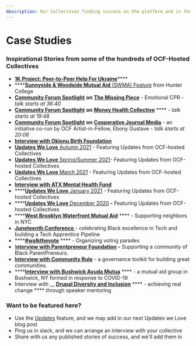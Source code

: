 ```yaml
---
description: Our Collectives finding success on the platform and in their communities
---
```


# Case Studies

### Inspirational Stories from some of the hundreds of OCF-Hosted Collectives

* [**1K Project: Peer-to-Peer Help For Ukraine**](https://blog.opencollective.com/1kproject/)****
* ****[**Sunnyside & Woodside Mutual Aid** (SWMA) Feature](https://www.nycfoodpolicy.org/mutual-aid-and-solidarity-in-sunnyside-and-woodside/) from Hunter College
* [**Community Forum Spotlight**](https://drive.google.com/file/d/1YK-CQjhf1Gy6H4c6vZ4RvjJoe1x\_SshN/view) **on** [**The Missing Piece**](https://opencollective.com/missingpiece) - Emotional CPR - _talk starts at 36:40_&#x20;
* [**Community Forum Spotlight**](https://drive.google.com/file/d/1gw7HzW8cu\_D2ppeXa86gq4iqCTwL9Uq\_/view) **on** [**Money Health Collective**](https://opencollective.com/money-health-collective) **** - _talk starts at 19:48_
* [**Community Forum Spotlight**](https://drive.google.com/file/d/155TgDe6qV268MNmz8Gq7BmZkByuICbI0/view) **on** [**Cooperative Journal Media**](https://opencollective.com/cooperativejournal) - an initiative co-run by OCF Artist-in-Fellow, Ebony Gustave - _talk starts at 20:06_
* ****[**Interview with Okionu Birth Foundation**](https://blog.opencollective.com/when-open-collective-met-okionu/)****
* [**Updates We Love** Autumn 2021](https://blog.opencollective.com/ocf-updates-we-love-autumn-2021/) - Featuring Updates from OCF-hosted Collectives
* [**Updates We Love** Spring/Summer 2021](https://blog.opencollective.com/springsummer2021updateswelove/)- Featuring Updates from OCF-hosted Collectives
* [**Updates We Love** March 2021](https://blog.opencollective.com/ocf-updates-we-love-march-2021/) - Featuring Updates from OCF-hosted Collectives
* ****[**Interview with ATX Mental Health Fund**](https://blog.opencollective.com/atx-mental-health-fund/)****
* ****[**Updates We Love** January 2021](https://blog.opencollective.com/ocf-updates-january-2021/) - Featuring Updates from OCF-hosted Collectives
* ****[**Updates We Love** December 2020](https://blog.opencollective.com/updates-we-love-dec-2020/) **-** Featuring Updates from OCF-hosted Collectives
* ****[**West Brooklyn Waterfront Mutual Aid**](https://blog.opencollective.com/an-update-from-west-brooklyn-waterfront-mutual-aid/) **** - Supporting neighbors in NYC
* [**Juneteenth Conference** ](https://blog.opencollective.com/celebrating-black-excellence-in-tech/)- celebrating Black excellence in Tech and building a Tech Apprentice Pipeline
* ****[**#walkthevote**](https://blog.opencollective.com/walkthevote/) **** - Organizing voting parades
* [I**nterview with Parentpreneur Foundation**](https://blog.opencollective.com/parentpreneur-foundation/) **-** Supporting a community of Black ParentPreneurs.
* [**Interview with Community Rule**](https://blog.opencollective.com/community-rule/) - a governance toolkit for building great communities.
* ****[**Interview with Bushwick Ayuda Mutua**](https://blog.opencollective.com/solidarity-not-charity-in-bushwick-ny/) **** - a mutual aid group in Bushwick, NY formed in response to COVID-19
* Interview with __ [**Drupal Diversity and Inclusion**](https://blog.opencollective.com/drupal-diversity/) **** - achieving real change **** through speaker mentoring

### Want to be featured here?

* Use the [Updates](https://docs.opencollective.com/help/collectives/communication#updates) feature, and we may add in our next Updates we Love blog post
* Ping us in slack, and we can arrange an interview with your collective
* Share with us any published stories of success, and we'll add them in&#x20;
